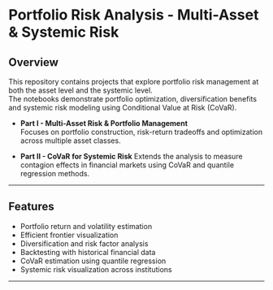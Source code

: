 # Portfolio Risk Analysis - Multi-Asset & Systemic Risk

## Overview
This repository contains projects that explore portfolio risk management at both the asset level and the systemic level.  
The notebooks demonstrate portfolio optimization, diversification benefits and systemic risk modeling using Conditional Value at Risk (CoVaR).

- **Part I - Multi-Asset Risk & Portfolio Management**  
  Focuses on portfolio construction, risk-return tradeoffs and optimization across multiple asset classes.  

- **Part II - CoVaR for Systemic Risk**
  Extends the analysis to measure contagion effects in financial markets using CoVaR and quantile regression methods.

---

## Features
- Portfolio return and volatility estimation
- Efficient frontier visualization
- Diversification and risk factor analysis
- Backtesting with historical financial data
- CoVaR estimation using quantile regression
- Systemic risk visualization across institutions

---
